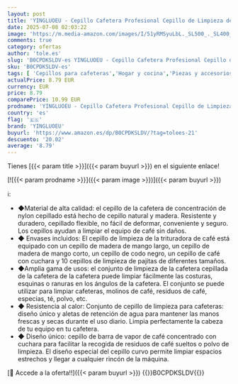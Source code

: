 ```yaml
---
layout: post
title: 'YINGLUOEU - Cepillo Cafetera Profesional Cepillo de Limpieza de Café Limpieza de Café Herramienta para Molinillo de Café Herramienta de Limpieza de Café'
date: 2025-07-08 02:03:22
image: 'https://m.media-amazon.com/images/I/51yRMSyuLbL._SL500_._SL400_.jpg'
comments: true
category: ofertas
author: 'tole.es'
slug: 'B0CPDKSLDV-es YINGLUOEU - Cepillo Cafetera Profesional Cepillo de...'
sku: 'B0CPDKSLDV-es'
tags: [ 'Cepillos para cafeteras','Hogar y cocina','Piezas y accesorios para cafeteras','Productos de limpieza para cafeteras','Utensilios para café y té','cafetera','yingluoeu','🇪🇸', ]
actualPrice: 8.79 EUR
currency: EUR
price: 8.79
comparePrice: 10.99 EUR
prodname: 'YINGLUOEU - Cepillo Cafetera Profesional Cepillo de Limpieza de Café Limpieza de Café Herramienta para Molinillo de Café Herramienta de Limpieza de Café'
country: 'es'
flag: '🇪🇸'
brand: 'YINGLUOEU'
buyurl: 'https://www.amazon.es/dp/B0CPDKSLDV/?tag=tolees-21'
descuento: '20.02'
average: '8.79'
---
```


Tienes [{{< param title >}}]({{< param buyurl >}}) en el siguiente enlace!

[![{{< param prodname >}}]({{< param image >}})]({{< param buyurl >}})

ℹ️:

- ◆Material de alta calidad: el cepillo de la cafetera de concentración de nylon cepillado está hecho de cepillo natural y madera. Resistente y duradero, cepillado flexible, no fácil de deformar, conveniente y seguro. Los cepillos ayudan a limpiar el equipo de café sin daños.
- ◆ Envases incluidos: El cepillo de limpieza de la trituradora de café está equipado con un cepillo de madera de mango largo, un cepillo de madera de mango corto, un cepillo de codo negro, un cepillo de café con cuchara y 10 cepillos de limpieza de pajitas de diferentes tamaños.
- ◆Amplia gama de usos: el conjunto de limpieza de la cafetera cepillada de la cafetera de la cafetera puede limpiar fácilmente las costuras, esquinas o ranuras en los ángulos de la cafetera. El conjunto se puede utilizar para limpiar cafeteras, molinos de café, residuos de café, especias, té, polvo, etc.
- ◆ Resistencia al calor: Conjunto de cepillo de limpieza para cafeteras: diseño único y aletas de retención de agua para mantener las manos frescas y secas durante el uso diario. Limpia perfectamente la cabeza de tu equipo en tu cafetera.
- ◆ Diseño único: cepillo de barra de vapor de café concentrado con cuchara para facilitar la recogida de residuos de café sueltos o polvo de limpieza. El diseño especial del cepillo curvo permite limpiar espacios estrechos y llegar a cualquier rincón de la máquina.

[🛒 Accede a la oferta!!]({{< param buyurl >}})
{{<world>}}B0CPDKSLDV{{</world>}}
